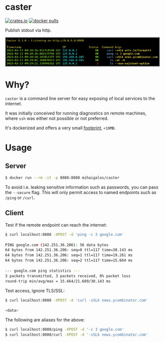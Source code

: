 # caster

[![crates.io](https://img.shields.io/crates/d/caster.svg)](https://crates.io/crates/caster)
[![docker pulls](https://img.shields.io/docker/pulls/mihaigalos/caster)](https://hub.docker.com/r/mihaigalos/caster)

Publish stdout via http.

![caster](screenshots/caster.png)

# Why?

`caster` is a command line server for easy exposing of local services to the internet.

It was initially conceived for running diagnostics on remote machines, where `ssh` was either not possible or not preferred.

It's dockerized and offers a very small [footprint](https://contains.dev/mihaigalos/caster), `<10MB`.

# Usage

## Server
```bash
$ docker run --rm -it -p 8080:8080 mihaigalos/caster
```
To avoid i.e. leaking sensitive information such as passwords, you can pass the `--secure` flag. This will only permit access to named endpoints such as `/ping` or `/curl`.

## Client

Test if the remote endpoint can reach the internet:
```bash
$ curl localhost:8080 -XPOST -d 'ping -c 3 google.com'

PING google.com (142.251.36.206): 56 data bytes
64 bytes from 142.251.36.206: seq=0 ttl=117 time=30.143 ms
64 bytes from 142.251.36.206: seq=1 ttl=117 time=19.261 ms
64 bytes from 142.251.36.206: seq=2 ttl=117 time=15.664 ms

--- google.com ping statistics ---
3 packets transmitted, 3 packets received, 0% packet loss
round-trip min/avg/max = 15.664/21.689/30.143 ms
```

Test access, ignore TLS/SSL:
```bash
$ curl localhost:8080 -XPOST -d 'curl -sSLk news.ycombinator.com'

<data>
```

The following are aliases for the above:
```bash
$ curl localhost:8080/ping -XPOST -d '-c 3 google.com'
$ curl localhost:8080/curl -XPOST -d '-sSLk news.ycombinator.com'
```
